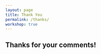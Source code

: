 ```yaml
---
layout: page
title: Thank You
permalink: /thanks/
workshop: true
---
```


## Thanks for your comments!